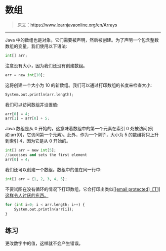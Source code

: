 # 数组

> 原文：<https://www.learnjavaonline.org/en/Arrays>

* * *

Java 中的数组也是对象。它们需要被声明，然后被创建。为了声明一个包含整数数组的变量，我们使用以下语法:

```py
int[] arr; 
```

注意没有大小，因为我们还没有创建数组。

```py
arr = new int[10]; 
```

这将创建一个大小为 10 的新数组。我们可以通过打印数组的长度来检查大小:

```py
System.out.println(arr.length); 
```

我们可以访问数组并设置值:

```py
arr[0] = 4;
arr[1] = arr[0] + 5; 
```

Java 数组是从 0 开始的，这意味着数组中的第一个元素在索引 0 处被访问(例如:arr[0]，它访问第一个元素)。此外，作为一个例子，大小为 5 的数组将只上升到索引 4，因为它是从 0 开始的。

```py
int[] arr = new int[5];
//accesses and sets the first element
arr[0] = 4; 
```

我们还可以创建一个数组，数组中的值在同一行中:

```py
int[] arr = {1, 2, 3, 4, 5}; 
```

不要试图在没有循环的情况下打印数组，它会打印出类似[[[email protected]【T1]这样令人讨厌的东西。](/cdn-cgi/l/email-protection)

```py
for (int i=0; i < arr.length; i++) {
    System.out.println(arr[i]);
} 
```

## 练习

更改数字中的值，这样就不会产生错误。